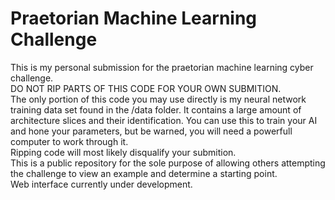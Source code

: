 # Praetorian Machine Learning Challenge
This is my personal submission for the praetorian machine learning cyber challenge. <br>
DO NOT RIP PARTS OF THIS CODE FOR YOUR OWN SUBMITION. <br>
The only portion of this code you may use directly is my neural network training data set found in the /data folder. It contains a large amount of architecture slices and their identification. You can use this to train your AI and hone your parameters, but be warned, you will need a powerfull computer to work through it.<br>
Ripping code will most likely disqualify your submition.<br>
This is a public repository for the sole purpose of allowing others attempting the challenge to view an example and determine a starting point.<br>
Web interface currently under development.<br>

